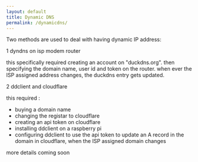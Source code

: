 ```yaml
---
layout: default
title: Dynamic DNS
permalink: /dynamicdns/
---
```


Two methods are used to deal with having dynamic IP address:

1 dyndns on isp modem router

this specifically required creating an account on "duckdns.org".
then specifying the domain name, user id and token on the router.
when ever the ISP assigned address changes, the duckdns entry gets updated.


2 ddclient and cloudflare 

this required :
- buying a domain name
- changing the registar to cloudflare
- creating an api token on cloudflare
- installing ddclient on a raspberry pi
- configuring ddclient to use the api token to update an A record in the domain in cloudflare, when the ISP assigned domain changes

more details coming soon
